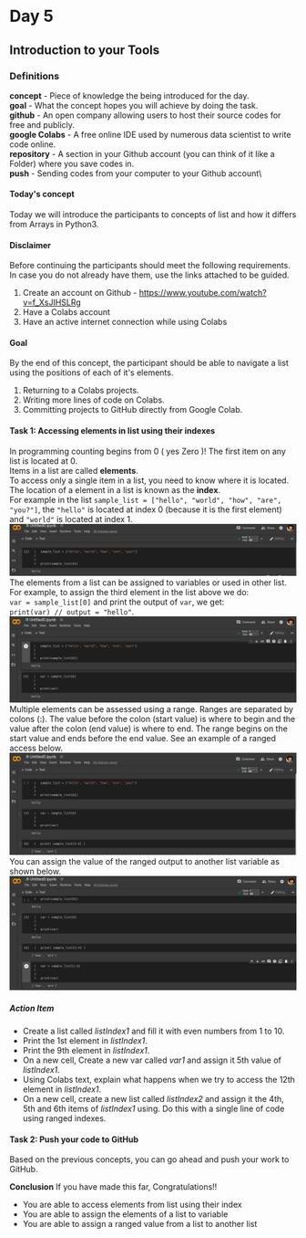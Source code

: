 ﻿﻿
# Day 5
## Introduction to your Tools

### Definitions

__concept__ -  Piece of knowledge the being introduced for the day.\
 __goal__ -  What the concept hopes you will achieve by doing the task.\
 __github__ - An open company allowing users to host their source codes for free and publicly.\
 __google Colabs__ - A free online IDE used by numerous data scientist to write code online.\
 __repository__ - A section in your Github account (you can think of it like a Folder) where you save codes in.\
 __push__ - Sending codes from your computer to your Github account\

#### Today's concept
Today we will introduce the participants to concepts of list and how it differs from Arrays  in Python3. 

#### Disclaimer
Before continuing the participants should meet the following requirements. In case you do not already have them, use the links attached to be guided.
1. Create an account on Github - https://www.youtube.com/watch?v=f_XsJIHSLRg
2. Have a Colabs account
3. Have an active internet connection while using Colabs

#### Goal
By the end of this concept, the participant should be able to navigate a list using the positions of each of it's elements. 

 1. Returning to a Colabs projects.
 2. Writing more lines of code on Colabs.
 3. Committing projects to GitHub directly from Google Colab. 

#### Task 1: Accessing elements in list using their indexes
In programming counting begins from 0 ( yes Zero )! The first item on any list is located at 0. \
Items in a list are called **elements**. \
To access only a single item in a list, you need to know where it is located. \
The location of a element in a list is known as the **index**. \
For example in the list `sample_list = ["hello", "world", "how", "are", "you?"]`, the `"hello"` is located at index 0 (because it is the first element) and `"world"` is located at index 1. \
<img src="images/index_0.png" /> \
The elements from a list can be assigned to variables or used in other list. For example, to assign the third element in the list above we do: \
`var = sample_list[0]` and print the output of `var`, we get: \
`print(var) // output = "hello"`.
<img src="images/index_0_assigned.png" />
Multiple elements can be assessed using a range. Ranges are separated by colons (:). The value before the colon (start value) is where to begin and the value after the colon (end value) is where to end. The range begins on the start value and ends before the end value. See an example of a ranged access below. \
<img src="images/ranged.png" />
You can assign the value of the ranged output to another list variable as shown below. \
<img src="images/ranged_assign.png" />

##### Action Item
- Create a list called _listIndex1_ and fill it with even numbers from 1 to 10.
- Print the 1st element in _listIndex1_.
- Print the 9th element in _listIndex1_.
- On a new cell, Create a new var called _var1_ and assign it 5th value of _listIndex1_.
- Using Colabs text, explain what happens when we try to access the 12th element in _listIndex1_.
- On a new cell, create a new list called _listIndex2_ and assign it the 4th, 5th and 6th items of _listIndex1_ using. Do this with a single line of code using ranged indexes.

#### Task 2: Push your code to GitHub
Based on the previous concepts, you can go ahead and push your work to GitHub.

**Conclusion**
If you have made this far, Congratulations!!
- You are able to access elements from list using their index
- You are able to assign the elements of a list to variable
- You are able to assign a ranged value from a list to another list



